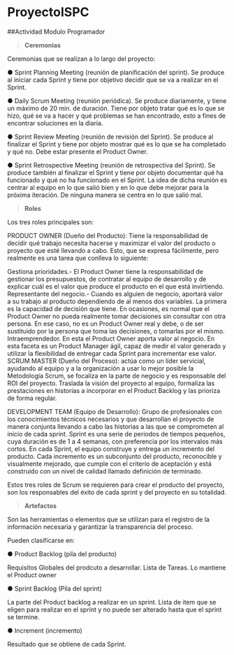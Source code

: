 # ProyectoISPC

##Actividad Modulo Programador

>**Ceremonias**

Ceremonias que se realizan a lo largo del proyecto:

● Sprint Planning Meeting (reunión de planificación del sprint). Se produce al iniciar cada 
Sprint y tiene por objetivo decidir que se va a realizar en el Sprint.

● Daily Scrum Meeting (reunión periódica). Se produce diariamente, y tiene un máximo de 
20 min. de duración. Tiene por objeto tratar qué es lo que se hizo, qué se va a hacer y 
qué problemas se han encontrado, esto a fines de encontrar soluciones en la diaria.

● Sprint Review Meeting (reunión de revisión del Sprint). Se produce al finalizar el Sprint y 
tiene por objeto mostrar qué es lo que se ha completado y qué no. Debe estar presente el 
Product Owner.

● Sprint Retrospective Meeting (reunión de retrospectiva del Sprint). Se produce también al 
finalizar el Sprint y tiene por objeto documentar qué ha funcionado y qué no ha funcionado 
en el Sprint. La idea de dicha reunión es centrar al equipo en lo que salió bien y en lo que 
debe mejorar para la próxima iteración. De ninguna manera se centra en lo que salió mal.

>**Roles**

Los tres roles principales son:

PRODUCT OWNER (Dueño del Producto): Tiene la responsabilidad de decidir qué trabajo necesita 
hacerse y maximizar el valor del producto o proyecto que esté llevando a cabo. Esto, que se
expresa fácilmente, pero realmente es una tarea que conlleva lo siguiente:

Gestiona prioridades.- El Product Owner tiene la responsabilidad de gestionar los presupuestos,
de contratar al equipo de desarrollo y de explicar cuál es el valor que produce el producto
en el que está invirtiendo.
Representante del negocio.- Cuando es alguien de negocio, aportará valor a su trabajo al producto
dependiendo de al menos dos variables. La primera es la capacidad de decisión que tiene. En ocasiones,
es normal que el Product Owner no pueda realmente tomar decisiones sin consultar con otra persona.
En ese caso, no es un Product Owner real y debe, o de ser sustituido por la persona que toma las
decisiones, o tomarlas por el mismo.
Intraemprendedor. En esta el Product Owner aporta valor al negocio. En esta faceta es un Product 
Manager ágil, capaz de medir el valor generado y utilizar la flexibilidad de entregar cada Sprint
para incrementar ese valor.
SCRUM MASTER (Dueño del Proceso): actúa como un líder servicial, ayudando al equipo y a la organización
a usar lo mejor posible la Metodología Scrum, se focaliza en la parte de negocio y es responsable
del ROI del proyecto. Traslada la visión del proyecto al equipo, formaliza las prestaciones en 
historias a incorporar en el Product Backlog y las prioriza de forma regular.

DEVELOPMENT TEAM (Equipo de Desarrollo): Grupo de profesionales con los conocimientos técnicos
necesarios y que desarrollan el proyecto de manera conjunta llevando a cabo las historias a las
que se comprometen al inicio de cada sprint. Sprint es una serie de periodos de tiempos pequeños, 
cuya duración es de 1 a 4 semanas, con preferencia por los intervalos más cortos. En cada Sprint, 
el equipo construye y entrega un incremento del producto. Cada incremento es un subconjunto del 
producto, reconocible y visualmente mejorado, que cumple con el criterio de aceptación y está 
construido con un nivel de calidad llamado definición de terminado.

Estos tres roles de Scrum se requieren para crear el producto del proyecto, son los responsables 
del éxito de cada sprint y del proyecto en su totalidad.

>**Artefactos**

Son las herramientas o elementos que se utilizan para el registro de la información necesaria y
 garantizar la transparencia del proceso.

Pueden clasificarse en:

● Product Backlog (pila del producto)

Requisitos Globales del prodcuto a desarrollar. Lista de Tareas. Lo mantiene el Product owner

● Sprint Backlog (Pila del sprint)

La parte del Product backlog a realizar en un sprint. Lista de item que se eligen para realizar
 en el sprint y no puede ser alterado hasta que el sprint se termine.

● Increment (incremento)

Resultado que se obtiene de cada Sprint.
